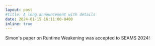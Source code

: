 ```yaml
---
layout: post
#title: A long announcement with details
date: 2024-01-15 16:11:00-0400
inline: true
---
```


Simon's paper on Runtime Weakening was accepted to SEAMS 2024!